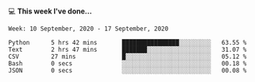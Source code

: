 💻 **This week I've done...**

<!--START_SECTION:waka-->
```text
Week: 10 September, 2020 - 17 September, 2020

Python      5 hrs 42 mins       ████████████████░░░░░░░░░   63.55 % 
Text        2 hrs 47 mins       ███████░░░░░░░░░░░░░░░░░░   31.07 % 
CSV         27 mins             █░░░░░░░░░░░░░░░░░░░░░░░░   05.12 % 
Bash        0 secs              ░░░░░░░░░░░░░░░░░░░░░░░░░   00.18 % 
JSON        0 secs              ░░░░░░░░░░░░░░░░░░░░░░░░░   00.08 %
```
<!--END_SECTION:waka-->
